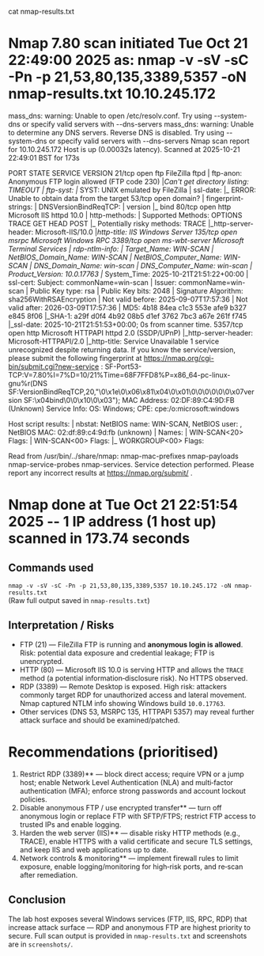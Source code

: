 
cat nmap-results.txt
# Nmap 7.80 scan initiated Tue Oct 21 22:49:00 2025 as: nmap -v -sV -sC -Pn -p 21,53,80,135,3389,5357 -oN nmap-results.txt 10.10.245.172
mass_dns: warning: Unable to open /etc/resolv.conf. Try using --system-dns or specify valid servers with --dns-servers
mass_dns: warning: Unable to determine any DNS servers. Reverse DNS is disabled. Try using --system-dns or specify valid servers with --dns-servers
Nmap scan report for 10.10.245.172
Host is up (0.00032s latency).
Scanned at 2025-10-21 22:49:01 BST for 173s

PORT     STATE SERVICE       VERSION
21/tcp   open  ftp           FileZilla ftpd
| ftp-anon: Anonymous FTP login allowed (FTP code 230)
|_Can't get directory listing: TIMEOUT
| ftp-syst: 
|_  SYST: UNIX emulated by FileZilla
| ssl-date: 
|_  ERROR: Unable to obtain data from the target
53/tcp   open  domain?
| fingerprint-strings: 
|   DNSVersionBindReqTCP: 
|     version
|_    bind
80/tcp   open  http          Microsoft IIS httpd 10.0
| http-methods: 
|   Supported Methods: OPTIONS TRACE GET HEAD POST
|_  Potentially risky methods: TRACE
|_http-server-header: Microsoft-IIS/10.0
|_http-title: IIS Windows Server
135/tcp  open  msrpc         Microsoft Windows RPC
3389/tcp open  ms-wbt-server Microsoft Terminal Services
| rdp-ntlm-info: 
|   Target_Name: WIN-SCAN
|   NetBIOS_Domain_Name: WIN-SCAN
|   NetBIOS_Computer_Name: WIN-SCAN
|   DNS_Domain_Name: win-scan
|   DNS_Computer_Name: win-scan
|   Product_Version: 10.0.17763
|_  System_Time: 2025-10-21T21:51:22+00:00
| ssl-cert: Subject: commonName=win-scan
| Issuer: commonName=win-scan
| Public Key type: rsa
| Public Key bits: 2048
| Signature Algorithm: sha256WithRSAEncryption
| Not valid before: 2025-09-07T17:57:36
| Not valid after:  2026-03-09T17:57:36
| MD5:   4b18 84ea c1c3 553e afe9 b327 e845 8f06
|_SHA-1: a29f d0f4 4b92 08b5 d1ef 3762 7bc3 a67e 261f f745
|_ssl-date: 2025-10-21T21:51:53+00:00; 0s from scanner time.
5357/tcp open  http          Microsoft HTTPAPI httpd 2.0 (SSDP/UPnP)
|_http-server-header: Microsoft-HTTPAPI/2.0
|_http-title: Service Unavailable
1 service unrecognized despite returning data. If you know the service/version, please submit the following fingerprint at https://nmap.org/cgi-bin/submit.cgi?new-service :
SF-Port53-TCP:V=7.80%I=7%D=10/21%Time=68F7FFD8%P=x86_64-pc-linux-gnu%r(DNS
SF:VersionBindReqTCP,20,"\0\x1e\0\x06\x81\x04\0\x01\0\0\0\0\0\0\x07version
SF:\x04bind\0\0\x10\0\x03");
MAC Address: 02:DF:89:C4:9D:FB (Unknown)
Service Info: OS: Windows; CPE: cpe:/o:microsoft:windows

Host script results:
| nbstat: NetBIOS name: WIN-SCAN, NetBIOS user: <unknown>, NetBIOS MAC: 02:df:89:c4:9d:fb (unknown)
| Names:
|   WIN-SCAN<20>         Flags: <unique><active>
|   WIN-SCAN<00>         Flags: <unique><active>
|_  WORKGROUP<00>        Flags: <group><active>

Read from /usr/bin/../share/nmap: nmap-mac-prefixes nmap-payloads nmap-service-probes nmap-services.
Service detection performed. Please report any incorrect results at https://nmap.org/submit/ .
# Nmap done at Tue Oct 21 22:51:54 2025 -- 1 IP address (1 host up) scanned in 173.74 seconds

## Commands used
`nmap -v -sV -sC -Pn -p 21,53,80,135,3389,5357 10.10.245.172 -oN nmap-results.txt`  
(Raw full output saved in `nmap-results.txt`)

## Interpretation / Risks
- FTP (21) — FileZilla FTP is running and **anonymous login is allowed**. Risk: potential data exposure and credential leakage; FTP is unencrypted.  
- HTTP (80) — Microsoft IIS 10.0 is serving HTTP and allows the `TRACE` method (a potential information‑disclosure risk). No HTTPS observed.  
- RDP (3389) — Remote Desktop is exposed. High risk: attackers commonly target RDP for unauthorized access and lateral movement. Nmap captured NTLM info showing Windows build `10.0.17763`.  
- Other services (DNS 53, MSRPC 135, HTTPAPI 5357) may reveal further attack surface and should be examined/patched.

# Recommendations (prioritised)
1. Restrict RDP (3389)** — block direct access; require VPN or a jump host; enable Network Level Authentication (NLA) and multi‑factor authentication (MFA); enforce strong passwords and account lockout policies.
2. Disable anonymous FTP / use encrypted transfer** — turn off anonymous login or replace FTP with SFTP/FTPS; restrict FTP access to trusted IPs and enable logging.
3. Harden the web server (IIS)** — disable risky HTTP methods (e.g., TRACE), enable HTTPS with a valid certificate and secure TLS settings, and keep IIS and web applications up to date.
4. Network controls & monitoring** — implement firewall rules to limit exposure, enable logging/monitoring for high‑risk ports, and re‑scan after remediation.

## Conclusion
The lab host exposes several Windows services (FTP, IIS, RPC, RDP) that increase attack surface — RDP and anonymous FTP are highest priority to secure. Full scan output is provided in `nmap-results.txt` and screenshots are in `screenshots/`.
